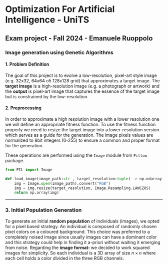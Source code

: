 # Optimization For Artificial Intelligence - UniTS
## Exam project - Fall 2024 - Emanuele Ruoppolo

### Image generation using Genetic Algorithms
#### **1. Problem Definition**
The goal of this project is to evolve a low-resolution, pixel-art style image (e.g. 32x32, 64x64 o5 128x128 grid) that approximates a target image. The **target image** is a high-resolution image (e.g. a photograph or artwork) and the **output** is pixel-art image that captures the essence of the target image but is constrained by the low-resolution.
#### **2. Preprocessing**
In order to approximate a high resolution image with a lower resolution one we will define an appropriate fitness function. To use the fitness function properly we need to resize the target image into a lower-resolution version which serves as a guide for the generation. The image pixels values are normalized to 8bit integers (0-255) to ensure a common and proper format for the generation.

These operations are performed using the `Image` module from `Pillow` package.

``` python
from PIL import Image

def load_image(image_path:str , target_resolution:tuple) -> np.ndarray:
    img = Image.open(image_path).convert("RGB")
    img = img.resize(target_resolution, Image.Resampling.LANCZOS)
    return np.array(img)

```

---

### **3. Initial Population Generation**
To generate an initial **random population** of individuals (images), we opted for a pixel based strategy. An individual is composed of randomly chosen pixel colors on a coloured background. This choice was preferred to a completely noised image since usually images can have a dominant color and this strategy could help in finding it a-priori without waiting it emerging from noise.
Regarding the **image format:** we decided to work squared images for simplicity. So each individual is a 3D array of size $n\times n$ where each cell holds a color divided in the three RGB channels.

